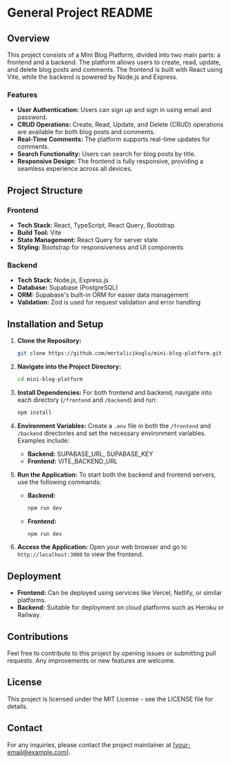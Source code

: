 # General Project README

## Overview

This project consists of a Mini Blog Platform, divided into two main parts: a frontend and a backend. The platform allows users to create, read, update, and delete blog posts and comments. The frontend is built with React using Vite, while the backend is powered by Node.js and Express.

### Features

- **User Authentication:** Users can sign up and sign in using email and password.
- **CRUD Operations:** Create, Read, Update, and Delete (CRUD) operations are available for both blog posts and comments.
- **Real-Time Comments:** The platform supports real-time updates for comments.
- **Search Functionality:** Users can search for blog posts by title.
- **Responsive Design:** The frontend is fully responsive, providing a seamless experience across all devices.

## Project Structure

### Frontend
- **Tech Stack:** React, TypeScript, React Query, Bootstrap
- **Build Tool:** Vite
- **State Management:** React Query for server state
- **Styling:** Bootstrap for responsiveness and UI components

### Backend
- **Tech Stack:** Node.js, Express.js
- **Database:** Supabase (PostgreSQL)
- **ORM:** Supabase's built-in ORM for easier data management
- **Validation:** Zod is used for request validation and error handling

## Installation and Setup

1. **Clone the Repository:**
   ```sh
   git clone https://github.com/mertalicikoglu/mini-blog-platform.git
   ```

2. **Navigate into the Project Directory:**
   ```sh
   cd mini-blog-platform
   ```

3. **Install Dependencies:**
   For both frontend and backend, navigate into each directory (`/frontend` and `/backend`) and run:
   ```sh
   npm install
   ```

4. **Environment Variables:**
   Create a `.env` file in both the `/frontend` and `/backend` directories and set the necessary environment variables. Examples include:
   - **Backend:** SUPABASE_URL, SUPABASE_KEY
   - **Frontend:** VITE_BACKEND_URL

5. **Run the Application:**
   To start both the backend and frontend servers, use the following commands:
   - **Backend:**
     ```sh
     npm run dev
     ```
   - **Frontend:**
     ```sh
     npm run dev
     ```

6. **Access the Application:**
   Open your web browser and go to `http://localhost:3000` to view the frontend.

## Deployment

- **Frontend:** Can be deployed using services like Vercel, Netlify, or similar platforms.
- **Backend:** Suitable for deployment on cloud platforms such as Heroku or Railway.

## Contributions

Feel free to contribute to this project by opening issues or submitting pull requests. Any improvements or new features are welcome.

## License

This project is licensed under the MIT License - see the LICENSE file for details.

## Contact

For any inquiries, please contact the project maintainer at [your-email@example.com].

